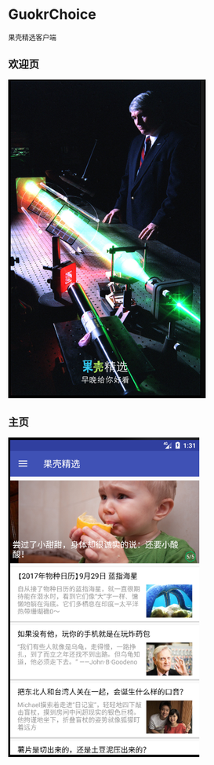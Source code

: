 # GuokrChoice
果壳精选客户端
## 欢迎页
<img src = "https://github.com/jinhuizxc/GuokrChoice/blob/master/screenshots/img1.png">

## 主页
<img src = "https://github.com/jinhuizxc/GuokrChoice/blob/master/screenshots/img2.png">
